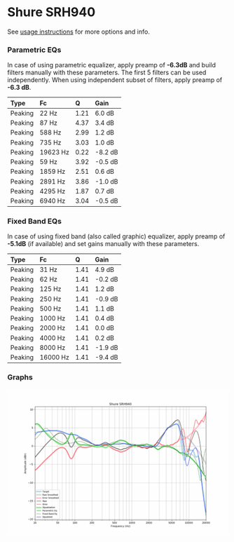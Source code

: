 # Shure SRH940
See [usage instructions](https://github.com/jaakkopasanen/AutoEq#usage) for more options and info.

### Parametric EQs
In case of using parametric equalizer, apply preamp of **-6.3dB** and build filters manually
with these parameters. The first 5 filters can be used independently.
When using independent subset of filters, apply preamp of **-6.3 dB**.

| Type    | Fc       |    Q | Gain    |
|:--------|:---------|:-----|:--------|
| Peaking | 22 Hz    | 1.21 | 6.0 dB  |
| Peaking | 87 Hz    | 4.37 | 3.4 dB  |
| Peaking | 588 Hz   | 2.99 | 1.2 dB  |
| Peaking | 735 Hz   | 3.03 | 1.0 dB  |
| Peaking | 19623 Hz | 0.22 | -8.2 dB |
| Peaking | 59 Hz    | 3.92 | -0.5 dB |
| Peaking | 1859 Hz  | 2.51 | 0.6 dB  |
| Peaking | 2891 Hz  | 3.86 | -1.0 dB |
| Peaking | 4295 Hz  | 1.87 | 0.7 dB  |
| Peaking | 6940 Hz  | 3.04 | -0.5 dB |

### Fixed Band EQs
In case of using fixed band (also called graphic) equalizer, apply preamp of **-5.1dB**
(if available) and set gains manually with these parameters.

| Type    | Fc       |    Q | Gain    |
|:--------|:---------|:-----|:--------|
| Peaking | 31 Hz    | 1.41 | 4.9 dB  |
| Peaking | 62 Hz    | 1.41 | -0.2 dB |
| Peaking | 125 Hz   | 1.41 | 1.2 dB  |
| Peaking | 250 Hz   | 1.41 | -0.9 dB |
| Peaking | 500 Hz   | 1.41 | 1.1 dB  |
| Peaking | 1000 Hz  | 1.41 | 0.4 dB  |
| Peaking | 2000 Hz  | 1.41 | 0.0 dB  |
| Peaking | 4000 Hz  | 1.41 | 0.2 dB  |
| Peaking | 8000 Hz  | 1.41 | -1.9 dB |
| Peaking | 16000 Hz | 1.41 | -9.4 dB |

### Graphs
![](./Shure%20SRH940.png)